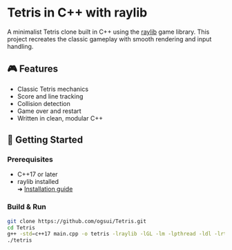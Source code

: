 # Tetris in C++ with raylib

A minimalist Tetris clone built in C++ using the [raylib](https://www.raylib.com/) game library. This project recreates the classic gameplay with smooth rendering and input handling.

## 🎮 Features

- Classic Tetris mechanics
- Score and line tracking
- Collision detection
- Game over and restart
- Written in clean, modular C++

## 🚀 Getting Started

### Prerequisites

- C++17 or later
- raylib installed  
  ➜ [Installation guide](https://github.com/raysan5/raylib/wiki)

### Build & Run

```bash
git clone https://github.com/ogsui/Tetris.git
cd Tetris
g++ -std=c++17 main.cpp -o tetris -lraylib -lGL -lm -lpthread -ldl -lrt -lX11
./tetris
